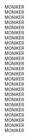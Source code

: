 MONIKER   
MONIKER   
MONIKER   
MONIKER   
MONIKER   
MONIKER   
MONIKER   
MONIKER   
MONIKER   
MONIKER   
MONIKER   
MONIKER   
MONIKER   
MONIKER   
MONIKER   
MONIKER   
MONIKER   
MONIKER   
MONIKER   
MONIKER   
MONIKER   
MONIKER   
MONIKER   
MONIKER   
MONIKER